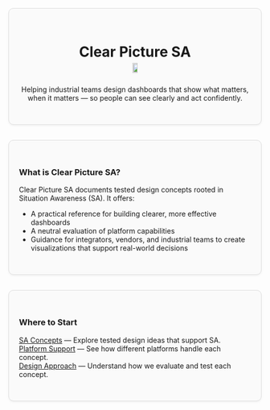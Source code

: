 <div style="border: 1px solid #ddd; border-radius: 10px; padding: 30px 20px; margin: 30px 0; background-color: #fafafa; box-shadow: 0 2px 4px rgba(0,0,0,0.05); text-align: center;">
  <div style="max-width: 600px; margin: 0 auto;">
    <h1 style="margin-bottom: 5px;">Clear Picture SA</h1>
  <div style="display: flex; flex-direction: column; align-items: center; margin-top: 0px;">
    <img src="/images/logo_clear_picture.PNG" width="15%" style="margin-bottom: 10px;" />
    <p>Helping industrial teams design dashboards that show what matters, when it matters — so people can see clearly and act confidently.</p>
      </div>
  </div>
</div>

<div style="border: 1px solid #ddd; border-radius: 10px; padding: 30px 20px; margin: 30px 0; background-color: #fafafa; box-shadow: 0 2px 4px rgba(0,0,0,0.05);">
  <h3>What is Clear Picture SA?</h3>

  <p>Clear Picture SA documents tested design concepts rooted in Situation Awareness (SA). It offers:</p>

  <ul>
    <li>A practical reference for building clearer, more effective dashboards</li>
    <li>A neutral evaluation of platform capabilities</li>
    <li>Guidance for integrators, vendors, and industrial teams to create visualizations that support real-world decisions</li>
  </ul>
</div>

<div style="border: 1px solid #ddd; border-radius: 10px; padding: 30px 20px; margin: 30px 0; background-color: #fafafa; box-shadow: 0 2px 4px rgba(0,0,0,0.05);">
  <h3>Where to Start</h3>

  <ul style="list-style: none; padding-left: 0;">
    <li><a href="sa-principles/index">SA Concepts</a> — Explore tested design ideas that support SA.</li>
    <li><a href="platform-support/sa-vendor-listing">Platform Support</a> — See how different platforms handle each concept.</li>
    <li><a href="design-approach/introduction">Design Approach</a> — Understand how we evaluate and test each concept.</li>
  </ul>
</div>
